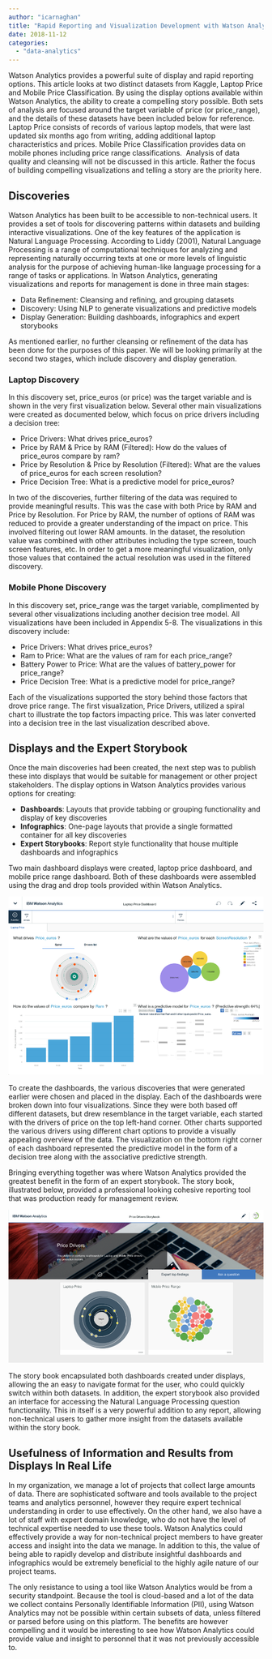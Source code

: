 ```yaml
---
author: "icarnaghan"
title: "Rapid Reporting and Visualization Development with Watson Analytics"
date: 2018-11-12
categories: 
  - "data-analytics"
---
```


Watson Analytics provides a powerful suite of display and rapid reporting options. This article looks at two distinct datasets from Kaggle, Laptop Price and Mobile Price Classification. By using the display options available within Watson Analytics, the ability to create a compelling story possible. Both sets of analysis are focused around the target variable of price (or price\_range), and the details of these datasets have been included below for reference. Laptop Price consists of records of various laptop models, that were last updated six months ago from writing, adding additional laptop characteristics and prices. Mobile Price Classification provides data on mobile phones including price range classifications.  Analysis of data quality and cleansing will not be discussed in this article. Rather the focus of building compelling visualizations and telling a story are the priority here.

## Discoveries

Watson Analytics has been built to be accessible to non-technical users. It provides a set of tools for discovering patterns within datasets and building interactive visualizations. One of the key features of the application is Natural Language Processing. According to Liddy (2001), Natural Language Processing is a range of computational techniques for analyzing and representing naturally occurring texts at one or more levels of linguistic analysis for the purpose of achieving human-like language processing for a range of tasks or applications. In Watson Analytics, generating visualizations and reports for management is done in three main stages:

- Data Refinement: Cleansing and refining, and grouping datasets
- Discovery: Using NLP to generate visualizations and predictive models
- Display Generation: Building dashboards, infographics and expert storybooks

As mentioned earlier, no further cleansing or refinement of the data has been done for the purposes of this paper. We will be looking primarily at the second two stages, which include discovery and display generation.

### Laptop Discovery

In this discovery set, price\_euros (or price) was the target variable and is shown in the very first visualization below. Several other main visualizations were created as documented below, which focus on price drivers including a decision tree:

- Price Drivers: What drives price\_euros?
- Price by RAM & Price by RAM (Filtered): How do the values of price\_euros compare by ram?
- Price by Resolution & Price by Resolution (Filtered): What are the values of price\_euros for each screen resolution?
- Price Decision Tree: What is a predictive model for price\_euros?

In two of the discoveries, further filtering of the data was required to provide meaningful results. This was the case with both Price by RAM and Price by Resolution. For Price by RAM, the number of options of RAM was reduced to provide a greater understanding of the impact on price. This involved filtering out lower RAM amounts. In the dataset, the resolution value was combined with other attributes including the type screen, touch screen features, etc. In order to get a more meaningful visualization, only those values that contained the actual resolution was used in the filtered discovery.

### Mobile Phone Discovery

In this discovery set, price\_range was the target variable, complimented by several other visualizations including another decision tree model. All visualizations have been included in Appendix 5-8. The visualizations in this discovery include:

- Price Drivers: What drives price\_euros?
- Ram to Price: What are the values of ram for each price\_range?
- Battery Power to Price: What are the values of battery\_power for price\_range?
- Price Decision Tree: What is a predictive model for price\_range?

Each of the visualizations supported the story behind those factors that drove price range. The first visualization, Price Drivers, utilized a spiral chart to illustrate the top factors impacting price. This was later converted into a decision tree in the last visualization described above.

## Displays and the Expert Storybook

Once the main discoveries had been created, the next step was to publish these into displays that would be suitable for management or other project stakeholders. The display options in Watson Analytics provides various options for creating:

- **Dashboards**: Layouts that provide tabbing or grouping functionality and display of key discoveries
- **Infographics**: One-page layouts that provide a single formatted container for all key discoveries
- **Expert Storybooks**: Report style functionality that house multiple dashboards and infographics

Two main dashboard displays were created, laptop price dashboard, and mobile price range dashboard. Both of these dashboards were assembled using the drag and drop tools provided within Watson Analytics.

![Dashboard](images/a9-1.png)

To create the dashboards, the various discoveries that were generated earlier were chosen and placed in the display. Each of the dashboards were broken down into four visualizations. Since they were both based off different datasets, but drew resemblance in the target variable, each started with the drivers of price on the top left-hand corner. Other charts supported the various drivers using different chart options to provide a visually appealing overview of the data. The visualization on the bottom right corner of each dashboard represented the predictive model in the form of a decision tree along with the associative predictive strength.

Bringing everything together was where Watson Analytics provided the greatest benefit in the form of an expert storybook. The story book, illustrated below, provided a professional looking cohesive reporting tool that was production ready for management review.

![Storybook](images/a11-1.png)

The story book encapsulated both dashboards created under displays, allowing the an easy to navigate format for the user, who could quickly switch within both datasets. In addition, the expert storybook also provided an interface for accessing the Natural Language Processing question functionality. This in itself is a very powerful addition to any report, allowing non-technical users to gather more insight from the datasets available within the story book.

## Usefulness of Information and Results from Displays In Real Life

In my organization, we manage a lot of projects that collect large amounts of data. There are sophisticated software and tools available to the project teams and analytics personnel, however they require expert technical understanding in order to use effectively. On the other hand, we also have a lot of staff with expert domain knowledge, who do not have the level of technical expertise needed to use these tools. Watson Analytics could effectively provide a way for non-technical project members to have greater access and insight into the data we manage. In addition to this, the value of being able to rapidly develop and distribute insightful dashboards and infographics would be extremely beneficial to the highly agile nature of our project teams.

The only resistance to using a tool like Watson Analytics would be from a security standpoint. Because the tool is cloud-based and a lot of the data we collect contains Personally Identifiable Information (PII), using Watson Analytics may not be possible within certain subsets of data, unless filtered or parsed before using on this platform. The benefits are however compelling and it would be interesting to see how Watson Analytics could provide value and insight to personnel that it was not previously accessible to.

